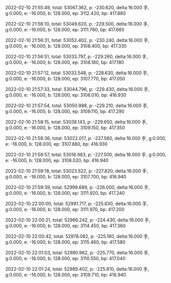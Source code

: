 2022-02-10 21:55:49, total: 53067.362, p: -230.620, delta:16.000 手, g:0.000, e: -16.000, b: 128.000, ep: 3112.420, bp: 417.880

2022-02-10 21:56:10, total: 53049.620, p: -229.500, delta:16.000 手, g:0.000, e: -16.000, b: 128.000, ep: 3111.780, bp: 417.660

2022-02-10 21:56:31, total: 53052.402, p: -230.240, delta:16.000 手, g:0.000, e: -16.000, b: 128.000, ep: 3108.400, bp: 417.330

2022-02-10 21:56:51, total: 53033.797, p: -229.260, delta:16.000 手, g:0.000, e: -16.000, b: 128.000, ep: 3108.180, bp: 417.180

2022-02-10 21:57:12, total: 53033.548, p: -228.630, delta:16.000 手, g:0.000, e: -16.000, b: 128.000, ep: 3107.770, bp: 417.050

2022-02-10 21:57:33, total: 53044.796, p: -229.430, delta:16.000 手, g:0.000, e: -16.000, b: 128.000, ep: 3106.010, bp: 416.930

2022-02-10 21:57:54, total: 53050.988, p: -229.210, delta:16.000 手, g:0.000, e: -16.000, b: 128.000, ep: 3109.110, bp: 417.290

2022-02-10 21:58:15, total: 53038.143, p: -229.650, delta:16.000 手, g:0.000, e: -16.000, b: 128.000, ep: 3109.150, bp: 417.350

2022-02-10 21:58:36, total: 53022.017, p: -227.560, delta:16.000 手, g:0.000, e: -16.000, b: 128.000, ep: 3107.880, bp: 416.930

2022-02-10 21:58:57, total: 53016.983, p: -227.500, delta:16.000 手, g:0.000, e: -16.000, b: 128.000, ep: 3108.020, bp: 416.940

2022-02-10 21:59:18, total: 53023.522, p: -227.820, delta:16.000 手, g:0.000, e: -16.000, b: 128.000, ep: 3107.700, bp: 416.940

2022-02-10 21:59:39, total: 52999.689, p: -226.000, delta:16.000 手, g:0.000, e: -16.000, b: 128.000, ep: 3111.920, bp: 417.240

2022-02-10 22:00:00, total: 52991.717, p: -225.630, delta:16.000 手, g:0.000, e: -16.000, b: 128.000, ep: 3111.970, bp: 417.200

2022-02-10 22:00:21, total: 52966.242, p: -224.430, delta:16.000 手, g:0.000, e: -16.000, b: 128.000, ep: 3114.450, bp: 417.360

2022-02-10 22:00:42, total: 52978.082, p: -225.180, delta:16.000 手, g:0.000, e: -16.000, b: 128.000, ep: 3115.460, bp: 417.580

2022-02-10 22:01:03, total: 52980.962, p: -225.770, delta:16.000 手, g:0.000, e: -16.000, b: 128.000, ep: 3110.550, bp: 417.040

2022-02-10 22:01:24, total: 52989.402, p: -225.810, delta:16.000 手, g:0.000, e: -16.000, b: 128.000, ep: 3109.710, bp: 416.940